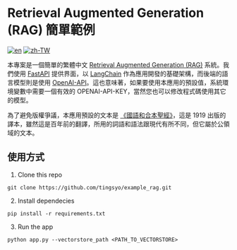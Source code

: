 # Retrieval Augmented Generation (RAG) 簡單範例
[![en](https://img.shields.io/badge/lang-en-blue.svg)](https://github.com/tingsyo/example_rag/blob/main/README.md)
[![zh-TW](https://img.shields.io/badge/lang-zh-green.svg)](https://github.com/tingsyo/example_rag/blob/main/README.zh.md)

本專案是一個簡單的繁體中文 [Retrieval Augmented Generation (RAG)](https://en.wikipedia.org/wiki/Prompt_engineering#Retrieval-augmented_generation) 系統。我們使用 [FastAPI](https://fastapi.tiangolo.com/) 提供界面，以 [LangChain](https://www.langchain.com/) 作為應用開發的基礎架構，而後端的語言模型則是使用 [OpenAI-API](https://openai.com/blog/openai-api)。這也意味著，如果要使用本應用的預設值，系統環境變數中需要一個有效的 OPENAI-API-KEY，當然您也可以修改程式碼使用其它的模型。 

為了避免版權爭議，本應用預設的文本是 [《國語和合本聖經》](https://www.translatebible.com/chinese_union_version.html)，這是 1919 出版的譯本，雖然這是百年前的翻譯，所用的詞語和語法跟現代有所不同，但它屬於公領域的文本。


## 使用方式

1. Clone this repo
```
git clone https://github.com/tingsyo/example_rag.git
```


2. Install dependecies
```
pip install -r requirements.txt
```


3. Run the app
```
python app.py --vectorstore_path <PATH_TO_VECTORSTORE>

```
